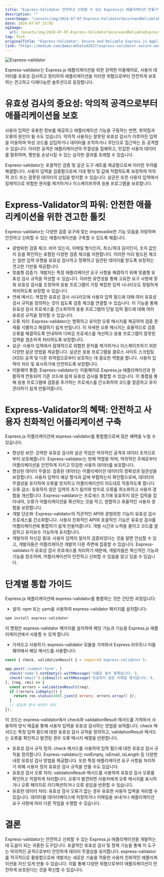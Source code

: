 ```yaml
---
title: "Express-Validator 안전하고 신뢰할 수 있는 Expressjs 애플리케이션 만들기"
description: ""
coverImage: "/assets/img/2024-07-07-Express-ValidatorSecureandReliableExpressjsApplications_0.png"
date: 2024-07-07 23:05
ogImage: 
  url: /assets/img/2024-07-07-Express-ValidatorSecureandReliableExpressjsApplications_0.png
tag: Tech
originalTitle: "Express-Validator: Secure and Reliable Express.js Applications"
link: "https://medium.com/@amirakhaled2027/express-validator-secure-and-reliable-express-js-applications-04dd9c4b5bba"
---
```



![Express-validator](/assets/img/2024-07-07-Express-ValidatorSecureandReliableExpressjsApplications_0.png)

Express-validator는 Express.js 애플리케이션을 위한 강력한 미들웨어로, 사용자 데이터를 유효성 검사하고 정리하여 애플리케이션을 이러한 위협으로부터 안전하게 보호하는 견고하고 다재다능한 솔루션으로 등장합니다.

# 유효성 검사의 중요성: 악의적 공격으로부터 애플리케이션을 보호

사용자 입력은 유용한 정보를 제공하고 애플리케이션 기능을 구동하는 반면, 취약점과 오류의 원인이 될 수도 있습니다. 악의적 사용자는 잘못된 유효성 검사가 이루어진 입력을 이용하여 악성 코드를 삽입하거나 데이터를 조작하거나 무단으로 접근하는 등 공격할 수 있습니다. 이러한 공격은 애플리케이션의 무결성을 침해하고, 민감한 사용자 데이터를 탈취하며, 평판을 손상시킬 수 있는 심각한 결과를 초래할 수 있습니다.

<div class="content-ad"></div>

Express-validator는 포괄적인 검증 및 살균 도구 세트를 제공함으로써 이러한 우려를 해결합니다. 사용자 입력을 검증함으로써 기대 형식 및 값에 적합하도록 보장하여 악의적 코드 또는 잘못된 데이터의 삽입을 방지할 수 있습니다. 살균은 또한 사용자 입력에서 잠재적으로 위험한 문자를 제거하거나 이스케이프하여 응용 프로그램을 보호합니다.

# Express-Validator의 파워: 안전한 애플리케이션을 위한 견고한 툴킷

Express-validator는 다양한 검증 요구에 맞는 impressible한 기능 모음을 자랑하며 안전하고 신뢰할 수 있는 애플리케이션을 구축할 수 있도록 해줍니다.

- 광범위한 검증 체크: 비어 있는지, 이메일 형식인지, 최소/최대 길이인지, 숫자 값인지 등을 확인하는 포함된 다양한 검증 체크를 지원합니다. 이러한 미리 빌드된 체크는 일반 입력 유형을 유효성 검사하고 정확하고 일관된 데이터를 받도록 보장하는 견고한 기반을 제공합니다.
- 맞춤형 검증기: 개발자는 특정 애플리케이션 요구 사항을 해결하기 위해 맞춤형 유효성 검사 규칙을 작성할 수 있습니다. 이러한 유연성을 통해 고유한 요구 사항에 맞춰 유효성 검사를 조정하여 응용 프로그램이 가장 복잡한 입력 시나리오도 정밀하게 처리하도록 보장할 수 있습니다.
- 연쇄 메서드: 복잡한 유효성 검사 시나리오에 사용자 입력 필드에 대해 여러 유효성 검사 규칙을 정의하는 것이 쉽도록 검증 체크를 연결할 수 있습니다. 이 기능을 통해 유효성 검사 프로세스를 간소화하여 응용 프로그램의 단일 입력 필드에 대해 여러 유효성 규칙을 정의할 수 있습니다.
- 오류 처리: Express-validator는 명확하고 유익한 오류 메시지를 제공하여 검증 문제를 식별하고 해결하기 쉽게 만듭니다. 이 자세한 오류 메시지는 효율적으로 검증 오류를 해결하도록 안내하여 디버깅 프로세스를 개선하고 응용 프로그램이 잘못된 입력을 겸손하게 처리하도록 보장합니다.
- 살균: 사용자 입력에서 잠재적으로 위험한 문자를 제거하거나 이스케이프하기 위한 다양한 살균 방법을 제공합니다. 살균은 응용 프로그램을 클로스 사이트 스크립팅 (XSS) 공격 및 다른 취약점으로부터 보호하는 데 중요한 역할을 합니다. 사용자 입력이 처리 및 표시하기에 안전하도록 보장합니다.
- 미들웨어 통합: Express-validator는 미들웨어로 Express.js 애플리케이션과 원활하게 연동되어 기존 코드에 쉽게 유효성 검사를 통합할 수 있습니다. 이 통합을 통해 응용 프로그램에 검증을 추가하는 프로세스를 간소화하여 코드를 깔끔하고 유지 관리하기 쉽게 만들어줍니다.

<div class="content-ad"></div>

# Express-Validator의 혜택: 안전하고 사용자 친화적인 어플리케이션 구축

Express.js 어플리케이션에 express-validator를 통합함으로써 많은 혜택을 누릴 수 있습니다:

- 향상된 보안: 강력한 유효성 검사와 살균 작업은 악의적인 공격과 데이터 조작으로부터 보호해줍니다. Express-validator는 방패 역할을 하며, 악의적인 주체로부터 어플리케이션을 안전하게 지키고 민감한 사용자 데이터를 보호합니다.
- 향상된 데이터 무결성: 검증된 데이터는 어플리케이션 데이터의 정확성과 일관성을 보장합니다. 사용자 입력이 예상 형식과 값에 부합하는지 확인함으로써, 데이터의 무결성을 유지하여 오류를 방지하고 어플리케이션이 의도대로 작동하도록 합니다.
- 오류 감소: 유효하지 않은 입력의 초기 탐지와 방지로 오류를 최소화하고 사용자 경험을 개선합니다. Express-validator는 프로세스 초기에 유효하지 않은 입력을 잡아내어, 오류가 어플리케이션을 확산하는 것을 막고, 원할하고 효율적인 사용자 경험을 보장합니다.
- 개발 단순화: Express-validator의 직관적인 API와 광범위한 기능이 유효성 검사 프로세스를 간소화합니다. 사용자 친화적인 API와 포괄적인 기능은 유효성 검사를 어플리케이션에 통합하기 쉽게 만들어줍니다. 개발 시간과 노력을 줄이고 코드를 깔끔하고 유지보수 가능하게 유지합니다.
- 개발자의 자신감 증대: 사용자 입력이 철저히 검증되었다는 것을 알면 안심할 수 있고, 개발자들은 어플리케이션 개발의 다른 측면에 집중할 수 있습니다. Express-validator가 유효성 검사 프로세스를 처리하기 때문에, 개발자들은 혁신적인 기능과 기능을 창조하며, 어플리케이션이 안전하고 신뢰할 수 있음을 알고 있을 수 있습니다.

# 단계별 통합 가이드

<div class="content-ad"></div>

Express.js 애플리케이션에 express-validator를 통합하는 것은 간단한 과정입니다:

- 설치: npm 또는 yarn을 사용하여 express-validator 패키지를 설치합니다:

```js
npm install express-validator
```

이 명령은 express-validator 패키지를 설치하여 해당 기능과 기능을 Express.js 애플리케이션에서 사용할 수 있게 합니다.

<div class="content-ad"></div>

- 가져오고 사용하기: express-validator 모듈을 가져와서 Express 라우트나 미들웨어에서 해당 메서드를 사용합니다:

```js
const { check, validationResult } = require('express-validator');

app.post('/submit-form', [
  check('name').notEmpty().withMessage('이름은 필수 항목입니다.'),
  check('email').isEmail().withMessage('유효하지 않은 이메일 형식입니다.'),
], (req, res) => {
  const errors = validationResult(req);
  if (!errors.isEmpty()) {
    return res.status(400).json({ errors: errors.array() });
  }
  // 유효한 양식 데이터 처리
});
```

이 코드는 express-validator에서 check와 validationResult 메서드를 가져와서 사용하여 양식 제출을 통해 사용자 입력을 유효성 검사하는 방법을 보여줍니다. check 메서드는 특정 입력 필드에 대한 유효성 검사 규칙을 정의하고, validationResult 메서드는 오류를 확인하고 발견된 경우 오류 메시지 배열을 반환합니다.

- 유효성 검사 규칙 정의: check 메서드를 사용하여 입력 필드에 대한 유효성 검사 규칙을 정의합니다. Express-validator는 notEmpty, isEmail, isLength 등 다양한 내장 유효성 검사 방법을 제공합니다. 또한 특정 애플리케이션 요구 사항을 처리하기 위해 사용자 정의 유효성 검사 규칙을 만들 수도 있습니다.
- 유효성 검사 오류 처리: validationResult 메서드를 사용하여 유효성 검사 오류를 확인하고 적절하게 처리합니다. 오류가 발견되면 사용자에게 오류 메시지를 표시하거나 오류 페이지로 리디렉션하거나 오류 응답을 반환할 수 있습니다.
- 유효한 데이터 처리: 유효성 검사 오류가 없는 경우 유효한 사용자 입력을 처리할 수 있습니다. 데이터를 데이터베이스에 저장하거나 이메일을 보내거나 애플리케이션 요구 사항에 따라 다른 작업을 수행할 수 있습니다.

<div class="content-ad"></div>

# 결론

Express-validator는 안전하고 신뢰할 수 있는 Express.js 애플리케이션을 개발하는 데 도움이 되는 귀중한 도구입니다. 포괄적인 유효성 검사 및 정제 기능을 통해 이 도구는 악의적인 공격으로부터 안전하게 데이터 무결성을 유지합니다. express-validator를 적극적으로 활용함으로써 개발자는 새로운 기술을 적용한 사용자 친화적인 애플리케이션을 자신 있게 만들 수 있습니다. 이를 통해 다양한 위협으로부터 애플리케이션이 안전하게 보호된다는 것을 확신할 수 있습니다.